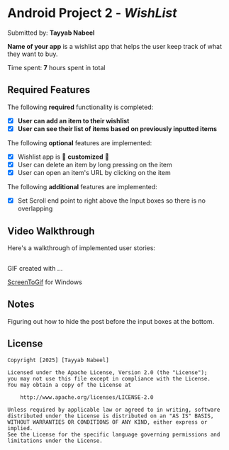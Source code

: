 # Android Project 2 - *WishList*

Submitted by: **Tayyab Nabeel**

**Name of your app** is a wishlist app that helps the user keep track of what they want to buy.

Time spent: **7** hours spent in total

## Required Features

The following **required** functionality is completed:

- [x] **User can add an item to their wishlist**
- [x] **User can see their list of items based on previously inputted items**

The following **optional** features are implemented:

- [x] Wishlist app is 🎨 **customized** 🎨
- [x] User can delete an item by long pressing on the item
- [x] User can open an item's URL by clicking on the item

The following **additional** features are implemented:

* [x] Set Scroll end point to right above the Input boxes so there is no overlapping

## Video Walkthrough

Here's a walkthrough of implemented user stories:

<img src='https://imgur.com/a/Bb5NKm2' title='CS388 Project 2' width='1:40' alt='CS388 Project 2' />

<!-- Replace this with whatever GIF tool you used! -->
GIF created with ...

[ScreenToGif](https://www.screentogif.com/) for Windows


## Notes

Figuring out how to hide the post before the input boxes at the bottom.

## License

    Copyright [2025] [Tayyab Nabeel]

    Licensed under the Apache License, Version 2.0 (the "License");
    you may not use this file except in compliance with the License.
    You may obtain a copy of the License at

        http://www.apache.org/licenses/LICENSE-2.0

    Unless required by applicable law or agreed to in writing, software
    distributed under the License is distributed on an "AS IS" BASIS,
    WITHOUT WARRANTIES OR CONDITIONS OF ANY KIND, either express or implied.
    See the License for the specific language governing permissions and
    limitations under the License.
